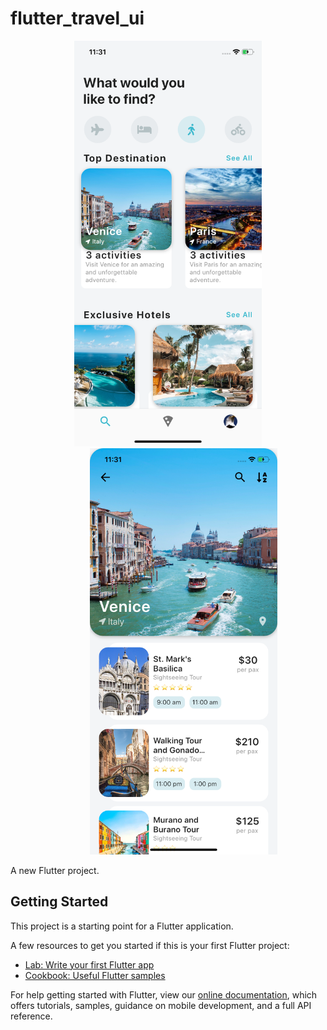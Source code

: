 # flutter_travel_ui

<center class="half">  
  <img src="./screens/1.png" width="300"/><img src="./screens/2.png" width="300" style="margin-left:50px"/>
</center>

A new Flutter project.

## Getting Started

This project is a starting point for a Flutter application.

A few resources to get you started if this is your first Flutter project:

- [Lab: Write your first Flutter app](https://flutter.dev/docs/get-started/codelab)
- [Cookbook: Useful Flutter samples](https://flutter.dev/docs/cookbook)

For help getting started with Flutter, view our
[online documentation](https://flutter.dev/docs), which offers tutorials,
samples, guidance on mobile development, and a full API reference.
